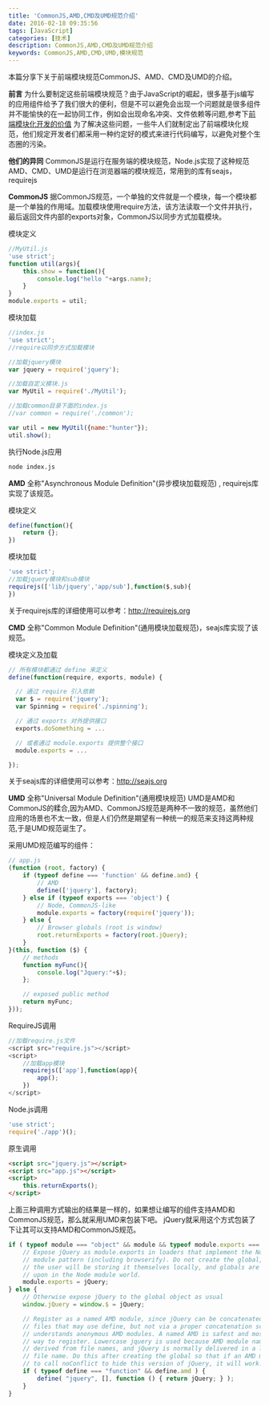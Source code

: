 ```yaml
---
title: 'CommonJS,AMD,CMD及UMD规范介绍'
date: 2016-02-18 09:35:56
tags: [JavaScript]
categories: [技术]
description: CommonJS,AMD,CMD及UMD规范介绍
keywords: CommonJS,AMD,CMD,UMD,模块规范
---
```

本篇分享下关于前端模块规范CommonJS、AMD、CMD及UMD的介绍。
<!--more-->

**前言**
为什么要制定这些前端模块规范？由于JavaScript的崛起，很多基于js编写的应用组件给予了我们很大的便利，但是不可以避免会出现一个问题就是很多组件并不能愉快的在一起协同工作，例如会出现命名冲突、文件依赖等问题,参考下[前端模块化开发的价值](https://github.com/seajs/seajs/issues/547)
为了解决这些问题，一些牛人们就制定出了前端模块化规范，他们规定开发者们都采用一种约定好的模式来进行代码编写，以避免对整个生态圈的污染。


**他们的异同**
CommonJS是运行在服务端的模块规范，Node.js实现了这种规范
AMD、CMD、UMD是运行在浏览器端的模块规范，常用到的库有seajs，requirejs

**CommonJS**
据CommonJS规范，一个单独的文件就是一个模块，每一个模块都是一个单独的作用域。加载模块使用require方法，该方法读取一个文件并执行，最后返回文件内部的exports对象，CommonJS以同步方式加载模块。

模块定义
~~~js
//MyUtil.js
'use strict';
function util(args){
	this.show = function(){
		console.log("hello "+args.name);
	}
}
module.exports = util;
~~~

模块加载
~~~js
//index.js
'use strict';
//require以同步方式加载模块

//加载jquery模块
var jquery = require('jquery');

//加载自定义模块.js
var MyUtil = require('./MyUtil');

//加载common目录下面的index.js
//var common = require('./common');

var util = new MyUtil({name:"hunter"});
util.show();
~~~

执行Node.js应用
~~~bash
node index.js
~~~

**AMD**
全称"Asynchronous Module Definition"(异步模块加载规范) , requirejs库实现了该规范。
<!-- 定义模块使用define，加载模块使用requirejs或require。 -->

模块定义
~~~js
define(function(){
	return {};
})
~~~

模块加载
~~~js
'use strict';
//加载jquery模块和sub模块
requirejs(['lib/jquery','app/sub'],function($,sub){
})
~~~
关于requirejs库的详细使用可以参考：http://requirejs.org


**CMD**
全称"Common Module Definition"(通用模块加载规范)，seajs库实现了该规范。

模块定义及加载
~~~js
// 所有模块都通过 define 来定义
define(function(require, exports, module) {

  // 通过 require 引入依赖
  var $ = require('jquery');
  var Spinning = require('./spinning');

  // 通过 exports 对外提供接口
  exports.doSomething = ...

  // 或者通过 module.exports 提供整个接口
  module.exports = ...

});
~~~
关于seajs库的详细使用可以参考：http://seajs.org


**UMD**
全称"Universal Module Definition"(通用模块规范)
UMD是AMD和CommonJS的糅合,因为AMD、CommonJS规范是两种不一致的规范，虽然他们应用的场景也不太一致，但是人们仍然是期望有一种统一的规范来支持这两种规范,于是UMD规范诞生了。

采用UMD规范编写的组件：
~~~js
// app.js
(function (root, factory) {
    if (typeof define === 'function' && define.amd) {
        // AMD
        define(['jquery'], factory);
    } else if (typeof exports === 'object') {
        // Node, CommonJS-like
        module.exports = factory(require('jquery'));
    } else {
        // Browser globals (root is window)
        root.returnExports = factory(root.jQuery);
    }
}(this, function ($) {
    // methods
    function myFunc(){
    	console.log("Jquery:"+$);
    };

    // exposed public method
    return myFunc;
}));
~~~

RequireJS调用
~~~js
//加载require.js文件
<script src="require.js"></script>
<script>
    //加载app模块
	requirejs(['app'],function(app){
		app();
	})
</script>
~~~

Node.js调用
~~~js
'use strict';
require('./app')();
~~~

原生调用
~~~html
<script src="jquery.js"></script>
<script src="app.js"></script>
<script>
	this.returnExports();
</script>
~~~

上面三种调用方式输出的结果是一样的，如果想让编写的组件支持AMD和CommonJS规范，那么就采用UMD来包装下吧。
jQuery就采用这个方式包装了下让其可以支持AMD和CommonJS规范。
~~~js
if ( typeof module === "object" && module && typeof module.exports === "object" ) {
	// Expose jQuery as module.exports in loaders that implement the Node
	// module pattern (including browserify). Do not create the global, since
	// the user will be storing it themselves locally, and globals are frowned
	// upon in the Node module world.
	module.exports = jQuery;
} else {
	// Otherwise expose jQuery to the global object as usual
	window.jQuery = window.$ = jQuery;

	// Register as a named AMD module, since jQuery can be concatenated with other
	// files that may use define, but not via a proper concatenation script that
	// understands anonymous AMD modules. A named AMD is safest and most robust
	// way to register. Lowercase jquery is used because AMD module names are
	// derived from file names, and jQuery is normally delivered in a lowercase
	// file name. Do this after creating the global so that if an AMD module wants
	// to call noConflict to hide this version of jQuery, it will work.
	if ( typeof define === "function" && define.amd ) {
		define( "jquery", [], function () { return jQuery; } );
	}
}
~~~